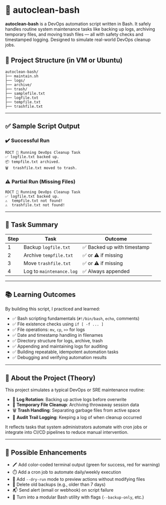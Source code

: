 # 🧹 autoclean-bash

**autoclean-bash** is a DevOps automation script written in Bash. It safely handles routine system maintenance tasks like backing up logs, archiving temporary files, and moving trash files — all with safety checks and timestamped logging. Designed to simulate real-world DevOps cleanup jobs.

## 📂 Project Structure (in VM or Ubuntu)
```
autoclean-bash/
├── maintain.sh
├── logs/
├── archive/
├── trash/
├── samplefile.txt
├── logfile.txt
├── tempfile.txt
├── trashfile.txt
```
---

## ✅ Sample Script Output

### ✔️ Successful Run

```
RDCT 📍 Running DevOps Cleanup Task
✅ logfile.txt backed up.
📦 tempfile.txt archived.
🗑️  trashfile.txt moved to trash.
```

### ⚠️ Partial Run (Missing Files)

```
RDCT 📍 Running DevOps Cleanup Task
✅ logfile.txt backed up.
⚠️  tempfile.txt not found!
⚠️  trashfile.txt not found!
```

---

## 📌 Task Summary

| Step | Task                     | Outcome                    |
| ---- | ------------------------ | -------------------------- |
| 1    | Backup `logfile.txt`     | ✅ Backed up with timestamp |
| 2    | Archive `tempfile.txt`   | ✅ or ⚠️ if missing         |
| 3    | Move `trashfile.txt`     | ✅ or ⚠️ if missing         |
| 4    | Log to `maintenance.log` | ✅ Always appended          |

---

## 📚 Learning Outcomes

By building this script, I practiced and learned:

* ✅ Bash scripting fundamentals (`#!/bin/bash`, `echo`, comments)
* ✅ File existence checks using `if [ -f ... ]`
* ✅ File operations: `mv`, `cp`, `>>` for logs
* ✅ Date and timestamp handling in filenames
* ✅ Directory structure for logs, archive, trash
* ✅ Appending and maintaining logs for auditing
* ✅ Building repeatable, idempotent automation tasks
* ✅ Debugging and verifying automation results

---

## 🧠 About the Project (Theory)

This project simulates a typical DevOps or SRE maintenance routine:

* 🔁 **Log Rotation**: Backing up active logs before overwrite
* 🧹 **Temporary File Cleanup**: Archiving throwaway session data
* 🗑️ **Trash Handling**: Separating garbage files from active space
* 📜 **Audit Trail Logging**: Keeping a log of when cleanup occurred

It reflects tasks that system administrators automate with cron jobs or integrate into CI/CD pipelines to reduce manual intervention.

---

## 🚀 Possible Enhancements

* 🖍️ Add color-coded terminal output (green for success, red for warning)
* ⏱️ Add a cron job to automate daily/weekly execution
* 🧪 Add `--dry-run` mode to preview actions without modifying files
* 🔄 Delete old backups (e.g., older than 7 days)
* 📬 Send alert (email or webhook) on script failure
* 🧩 Turn into a modular Bash utility with flags (`--backup-only`, etc.)
